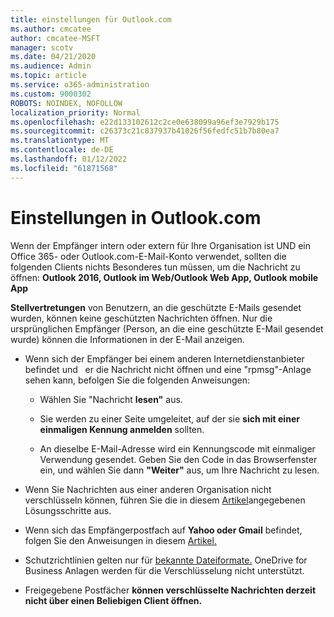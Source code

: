 ```yaml
---
title: einstellungen für Outlook.com
ms.author: cmcatee
author: cmcatee-MSFT
manager: scotv
ms.date: 04/21/2020
ms.audience: Admin
ms.topic: article
ms.service: o365-administration
ms.custom: 9000302
ROBOTS: NOINDEX, NOFOLLOW
localization_priority: Normal
ms.openlocfilehash: e22d133102612c2ce0e638099a96ef3e7929b175
ms.sourcegitcommit: c26373c21c837937b41026f56fedfc51b7b80ea7
ms.translationtype: MT
ms.contentlocale: de-DE
ms.lasthandoff: 01/12/2022
ms.locfileid: "61871568"
---
```

# <a name="settings-in-outlookcom"></a>Einstellungen in Outlook.com

Wenn der Empfänger intern oder extern für Ihre Organisation ist UND ein Office 365- oder Outlook.com-E-Mail-Konto verwendet, sollten die folgenden Clients nichts Besonderes tun müssen, um die Nachricht zu öffnen: **Outlook 2016, Outlook im Web/Outlook Web App, Outlook mobile App**

**Stellvertretungen** von Benutzern, an die geschützte E-Mails gesendet wurden, können keine geschützten Nachrichten öffnen. Nur die ursprünglichen Empfänger (Person, an die eine geschützte E-Mail gesendet wurde) können die Informationen in der E-Mail anzeigen.

- Wenn sich der Empfänger bei einem anderen Internetdienstanbieter befindet und &nbsp; er die Nachricht nicht öffnen und eine "rpmsg"-Anlage sehen kann, befolgen Sie die folgenden Anweisungen:
    
    - Wählen Sie "Nachricht **lesen"** aus.
    
    - Sie werden zu einer Seite umgeleitet, auf der sie **sich mit einer einmaligen Kennung anmelden** sollten.
    
    - An dieselbe E-Mail-Adresse wird ein Kennungscode mit einmaliger Verwendung gesendet. Geben Sie den Code in das Browserfenster ein, und wählen Sie dann **"Weiter"** aus, um Ihre Nachricht zu lesen.

- Wenn Sie Nachrichten aus einer anderen Organisation nicht verschlüsseln können, führen Sie die in diesem [Artikel](https://support.office.com/article/known-issues-opening-irm-protected-emails-sent-from-users-in-other-office-365-organizations-0dec0593-a05d-4aa2-8445-9311ebab3164)angegebenen Lösungsschritte aus.

- Wenn sich das Empfängerpostfach auf **Yahoo oder Gmail** befindet, folgen Sie den Anweisungen in diesem </span> [Artikel.](https://support.office.com/article/how-do-i-open-a-protected-message-1157a286-8ecc-4b1e-ac43-2a608fbf3098)

- Schutzrichtlinien gelten nur für [bekannte Dateiformate.](https://docs.microsoft.com/azure/information-protection/rms-client/client-admin-guide-file-types) OneDrive for Business Anlagen werden für die Verschlüsselung nicht unterstützt.

- Freigegebene Postfächer **können verschlüsselte Nachrichten derzeit nicht über einen Beliebigen Client öffnen.** 

